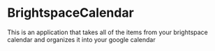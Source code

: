 # BrightspaceCalendar
This is an application that takes all of the items from your brightspace calendar and organizes it into your google calendar
